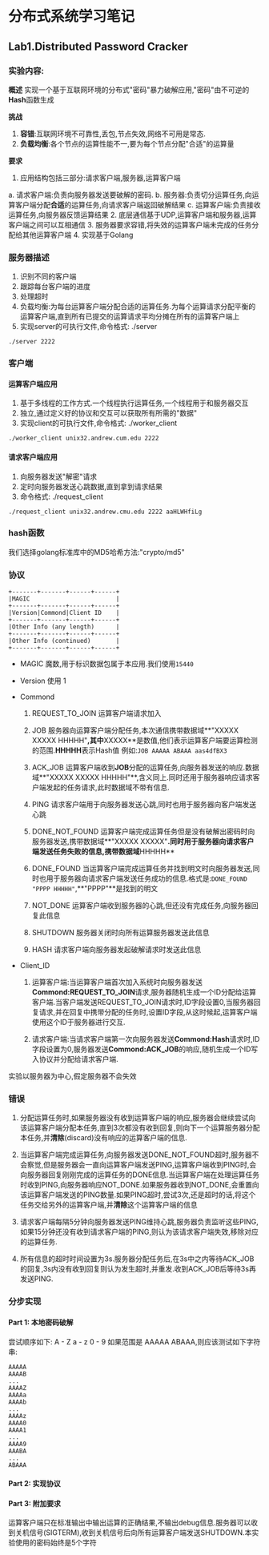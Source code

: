 # 分布式系统学习笔记
## Lab1.Distributed Password Cracker

### 实验内容:
**概述**
实现一个基于互联网环境的分布式"密码"暴力破解应用,"密码"由不可逆的**Hash**函数生成

<!--more-->

**挑战**

1. **容错**:互联网环境不可靠性,丢包,节点失效,网络不可用是常态.
2. **负载均衡**:各个节点的运算性能不一,要为每个节点分配"合适"的运算量

**要求**

1. 应用结构包括三部分:请求客户端,服务器,运算客户端

  a. 请求客户端:负责向服务器发送要破解的密码.
  b. 服务器:负责切分运算任务,向运算客户端分配**合适**的运算任务,向请求客户端返回破解结果
  c. 运算客户端:负责接收运算任务,向服务器反馈运算结果
2. 底层通信基于UDP,运算客户端和服务器,运算客户端之间可以互相通信
3. 服务器要求容错,将失效的运算客户端未完成的任务分配给其他运算客户端
4. 实现基于Golang

### 服务器描述
1. 识别不同的客户端
2. 跟踪每台客户端的进度
3. 处理超时
4. 负载均衡:为每台运算客户端分配合适的运算任务.为每个运算请求分配平衡的运算客户端,直到所有已提交的运算请求平均分摊在所有的运算客户端上
5. 实现server的可执行文件,命令格式: ./server <port>
```
./server 2222
```
### 客户端

#### 运算客户端应用
1. 基于多线程的工作方式.一个线程执行运算任务,一个线程用于和服务器交互
2. 独立,通过定义好的协议和交互可以获取所有所需的"数据"
3. 实现client的可执行文件,命令格式: ./worker_client <server hostname> <server port>
```
./worker_client unix32.andrew.cum.edu 2222
```

#### 请求客户端应用
1. 向服务器发送"解密"请求
2. 定时向服务器发送心跳数据,直到拿到请求结果
3. 命令格式: ./request_client <server hostname> <server port> <hash>
```
./request_client unix32.andrew.cmu.edu 2222 aaHLWHfiLg
```

### hash函数
我们选择golang标准库中的MD5哈希方法:"crypto/md5"

### 协议
```
+-------+-------+------+------+
|MAGIC                        |
+-------+-------+------+------+
|Version|Commond|Client ID    |
+-------+-------+------+------+
|Other Info (any length)      |
+-------+-------+------+------+
|Other Info (continued)       |
+-------+-------+------+------+
```
* MAGIC 魔数,用于标识数据包属于本应用.我们使用`15440`
* Version 使用 1
* Commond
  1. REQUEST_TO_JOIN 运算客户端请求加入
  
  2. JOB 服务器向运算客户端分配任务,本次通信携带数据域**"XXXXX XXXXX HHHHH"**,其中**XXXXX**是数值,他们表示运算客户端要运算检测的范围.**HHHHH**表示Hash值
  例如:`JOB AAAAA ABAAA aas4dfBX3`

  3. ACK_JOB 运算客户端收到**JOB**分配的运算任务,向服务器发送的响应.数据域**"XXXXX XXXXX HHHHH"**,含义同上.同时还用于服务器响应请求客户端发起的任务请求,此时数据域不带有信息.

  4. PING 请求客户端用于向服务器发送心跳,同时也用于服务器向客户端发送心跳
  
  5. DONE_NOT_FOUND 运算客户端完成运算任务但是没有破解出密码时向服务器发送,携带数据域**"XXXXX XXXXX"**.同时用于服务器向请求客户端发送任务失败的信息,携带数据域**HHHHH**
  
  6. DONE_FOUND 当运算客户端完成运算任务并找到明文时向服务器发送,同时也用于服务器向请求客户端发送任务成功的信息.格式是:`DONE_FOUND "PPPP HHHHH"`,**"PPPP"**是找到的明文
  
  7. NOT_DONE 运算客户端收到服务器的心跳,但还没有完成任务,向服务器回复此信息
  
  8. SHUTDOWN 服务器关闭时向所有运算服务器发送此信息
  
  9. HASH 请求客户端向服务器发起破解请求时发送此信息

* Client_ID 
  1. 运算客户端:当运算客户端首次加入系统时向服务器发送**Commond:REQUEST_TO_JOIN**请求,服务器随机生成一个ID分配给运算客户端.当客户端发送REQUEST_TO_JOIN请求时,ID字段设置0,当服务器回复请求,并在回复中携带分配的任务时,设置ID字段,从这时候起,运算客户端使用这个ID于服务器进行交互.

  2. 请求客户端:当请求客户端第一次向服务器发送**Commond:Hash**请求时,ID字段设置为0,服务器发送**Commond:ACK_JOB**的响应,随机生成一个ID写入协议并分配给请求客户端.

实验以服务器为中心,假定服务器不会失效

### 错误
1. 分配运算任务时,如果服务器没有收到运算客户端的响应,服务器会继续尝试向该运算客户端分配本任务,直到3次都没有收到回复,则向下一个运算服务器分配本任务,并**清除**(discard)没有响应的运算客户端的信息.

2. 当运算客户端完成运算任务,向服务器发送DONE_NOT_FOUND超时,服务器不会察觉,但是服务器会一直向运算客户端发送PING,运算客户端收到PING时,会向服务器回复刚刚完成的运算任务的DONE信息.当运算客户端在处理运算任务时收到PING,向服务器响应NOT_DONE.如果服务器收到NOT_DONE,会重置向该运算客户端发送的PING数量.如果PING超时,尝试3次,还是超时的话,将这个任务交给另外的运算客户端,并**清除**这个运算客户端的信息

3. 请求客户端每隔5分钟向服务器发送PING维持心跳,服务器负责监听这些PING,如果15分钟还没有收到请求客户端的PING,则认为该请求客户端失效,移除对应的运算任务.

4. 所有信息的超时时间设置为3s.服务器分配任务后,在3s中之内等待ACK_JOB的回复,3s内没有收到回复则认为发生超时,并重发.收到ACK_JOB后等待3s再发送PING.

### 分步实现

#### Part 1: 本地密码破解
尝试顺序如下:
A - Z a - z 0 - 9
如果范围是 AAAAA ABAAA,则应该测试如下字符串:

```
AAAAA
AAAAB
...
AAAAZ
AAAAa
AAAAb
...
AAAAz
AAAA0
AAAA1
...
AAAA9
AAABA
...
ABAAA
```

#### Part 2: 实现协议

#### Part 3: 附加要求
运算客户端只在标准输出中输出运算的正确结果,不输出debug信息.服务器可以收到关机信号(SIGTERM),收到关机信号后向所有运算客户端发送SHUTDOWN.本实验使用的密码始终是5个字符

